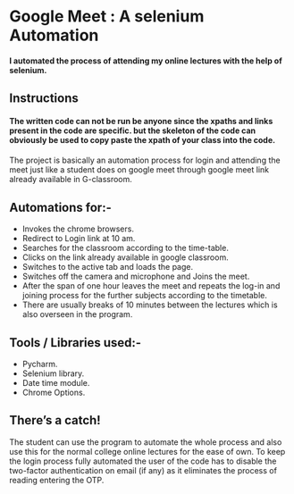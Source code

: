 # **Google Meet : A selenium Automation**
#### I automated the process of attending my online lectures with the help of selenium.

## **Instructions**
#### The written code can not be run be anyone since the xpaths and links present in the code are specific. but the skeleton of the code can obviously be used to copy paste the xpath of your class into the code.



####
The project is basically an automation process for login and attending the meet just like a student does on google meet through google meet link already available in G-classroom.

## **Automations for:-**
* Invokes the chrome browsers.
* Redirect to Login link at 10 am.
* Searches for the classroom according to the time-table.
* Clicks on the link already available in google classroom.
* Switches to the active tab and loads the page.
* Switches off the camera and microphone and Joins the meet.
* After the span of one hour leaves the meet and repeats the log-in and joining process for the further subjects according to the timetable.
* There are usually breaks of 10 minutes between the lectures which is also overseen in the program.

## **Tools / Libraries used:-**
* Pycharm.
* Selenium library.
* Date time module.
* Chrome Options.

## __There’s a catch!__
The student can use the program to automate the whole process and also use this for the normal college online lectures for the ease of own.
To keep the login process fully automated the user of the code has to disable the two-factor authentication on email (if any) as it eliminates the process of reading entering the OTP.

